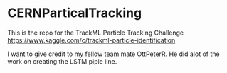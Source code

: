# CERNParticalTracking

This is the repo for the TrackML Particle Tracking Challenge https://www.kaggle.com/c/trackml-particle-identification

I want to give credit to my fellow team mate OttPeterR. He did alot of the work on creating the LSTM piple line.
